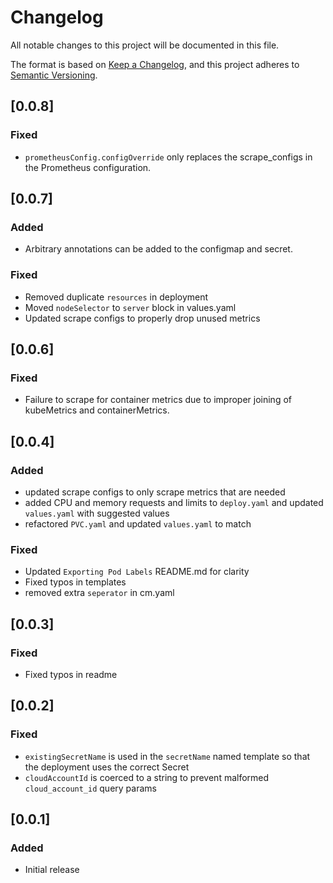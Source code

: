 # Changelog

All notable changes to this project will be documented in this file.

The format is based on [Keep a Changelog](https://keepachangelog.com/en/1.0.0/),
and this project adheres to [Semantic Versioning](https://semver.org/spec/v2.0.0.html).

## [0.0.8]

### Fixed
- `prometheusConfig.configOverride` only replaces the scrape_configs in the Prometheus configuration.

## [0.0.7]

### Added
- Arbitrary annotations can be added to the configmap and secret.

### Fixed
- Removed duplicate `resources` in deployment
- Moved `nodeSelector` to `server` block in values.yaml
- Updated scrape configs to properly drop unused metrics

## [0.0.6]

### Fixed
- Failure to scrape for container metrics due to improper joining of kubeMetrics and containerMetrics.

## [0.0.4]

### Added
- updated scrape configs to only scrape metrics that are needed
- added CPU and memory requests and limits to `deploy.yaml` and updated `values.yaml` with suggested values
- refactored `PVC.yaml` and updated `values.yaml` to match

### Fixed
- Updated `Exporting Pod Labels` README.md for clarity
- Fixed typos in templates
- removed extra `seperator` in cm.yaml

## [0.0.3]

### Fixed
- Fixed typos in readme

## [0.0.2]

### Fixed
- `existingSecretName` is used in the `secretName` named template so that the deployment uses the correct Secret
- `cloudAccountId` is coerced to a string to prevent malformed `cloud_account_id` query params

## [0.0.1]

### Added
- Initial release
